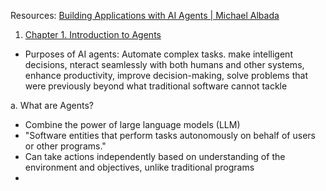 Resources:
[Building Applications with AI Agents | Michael Albada](https://learning.oreilly.com/library/view/building-applications-with/9781098176495/)

1. [Chapter 1. Introduction to Agents](https://learning.oreilly.com/library/view/building-applications-with/9781098176495/ch01.html)
- Purposes of AI agents: Automate complex tasks. make intelligent decisions, nteract seamlessly with both humans and other systems, enhance productivity, improve decision-making, solve problems that were previously beyond what traditional software cannot tackle

a. What are Agents?
- Combine the power of large language models (LLM)
- "Software entities that perform tasks autonomously on behalf of users or other programs."
- Can take actions independently based on understanding of the environment and objectives, unlike traditional programs
- 